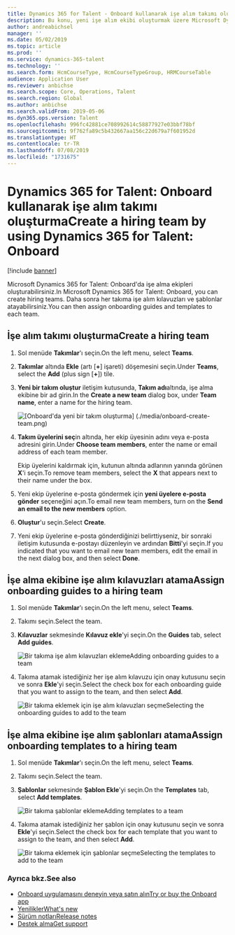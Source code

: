 ```yaml
---
title: Dynamics 365 for Talent - Onboard kullanarak işe alım takımı oluşturma
description: Bu konu, yeni işe alım ekibi oluşturmak üzere Microsoft Dynamics 365 for Talent - Onboard uygulamasının nasıl kullanılacağını açıklamaktadır.
author: andreabichsel
manager: ''
ms.date: 05/02/2019
ms.topic: article
ms.prod: ''
ms.service: dynamics-365-talent
ms.technology: ''
ms.search.form: HcmCourseType, HcmCourseTypeGroup, HRMCourseTable
audience: Application User
ms.reviewer: anbichse
ms.search.scope: Core, Operations, Talent
ms.search.region: Global
ms.author: anbichse
ms.search.validFrom: 2019-05-06
ms.dyn365.ops.version: Talent
ms.openlocfilehash: 996fc42881ce708992614c58877927e03bbf78bf
ms.sourcegitcommit: 9f762fa89c5b432667aa156c22d679a7f601952d
ms.translationtype: HT
ms.contentlocale: tr-TR
ms.lasthandoff: 07/08/2019
ms.locfileid: "1731675"
---
```

# <a name="create-a-hiring-team-by-using-dynamics-365-for-talent-onboard"></a><span data-ttu-id="1c1be-103">Dynamics 365 for Talent: Onboard kullanarak işe alım takımı oluşturma</span><span class="sxs-lookup"><span data-stu-id="1c1be-103">Create a hiring team by using Dynamics 365 for Talent: Onboard</span></span>

[!include [banner](includes/banner.md)]

<span data-ttu-id="1c1be-104">Microsoft Dynamics 365 for Talent: Onboard'da işe alma ekipleri oluşturabilirsiniz.</span><span class="sxs-lookup"><span data-stu-id="1c1be-104">In Microsoft Dynamics 365 for Talent: Onboard, you can create hiring teams.</span></span> <span data-ttu-id="1c1be-105">Daha sonra her takıma işe alım kılavuzları ve şablonlar atayabilirsiniz.</span><span class="sxs-lookup"><span data-stu-id="1c1be-105">You can then assign onboarding guides and templates to each team.</span></span>

## <a name="create-a-hiring-team"></a><span data-ttu-id="1c1be-106">İşe alım takımı oluşturma</span><span class="sxs-lookup"><span data-stu-id="1c1be-106">Create a hiring team</span></span>

1. <span data-ttu-id="1c1be-107">Sol menüde **Takımlar**'ı seçin.</span><span class="sxs-lookup"><span data-stu-id="1c1be-107">On the left menu, select **Teams**.</span></span>
2. <span data-ttu-id="1c1be-108">**Takımlar** altında **Ekle** (artı \[**+**\] işareti) döşemesini seçin.</span><span class="sxs-lookup"><span data-stu-id="1c1be-108">Under **Teams**, select the **Add** (plus sign \[**+**\]) tile.</span></span>
3. <span data-ttu-id="1c1be-109">**Yeni bir takım oluştur** iletişim kutusunda, **Takım adı**altında, işe alma ekibine bir ad girin.</span><span class="sxs-lookup"><span data-stu-id="1c1be-109">In the **Create a new team** dialog box, under **Team name**, enter a name for the hiring team.</span></span>

    ![[Onboard'da yeni bir takım oluşturma] (./media/onboard-create-team.png)](./media/onboard-create-team.png)

4. <span data-ttu-id="1c1be-111">**Takım üyelerini seç**in altında, her ekip üyesinin adını veya e-posta adresini girin.</span><span class="sxs-lookup"><span data-stu-id="1c1be-111">Under **Choose team members**, enter the name or email address of each team member.</span></span>

    <span data-ttu-id="1c1be-112">Ekip üyelerini kaldırmak için, kutunun altında adlarının yanında görünen **X**'i seçin.</span><span class="sxs-lookup"><span data-stu-id="1c1be-112">To remove team members, select the **X** that appears next to their name under the box.</span></span>

5. <span data-ttu-id="1c1be-113">Yeni ekip üyelerine e-posta göndermek için **yeni üyelere e-posta gönder** seçeneğini açın.</span><span class="sxs-lookup"><span data-stu-id="1c1be-113">To email new team members, turn on the **Send an email to the new members** option.</span></span>
6. <span data-ttu-id="1c1be-114">**Oluştur**'u seçin.</span><span class="sxs-lookup"><span data-stu-id="1c1be-114">Select **Create**.</span></span>
7. <span data-ttu-id="1c1be-115">Yeni ekip üyelerine e-posta gönderdiğinizi belirttiyseniz, bir sonraki iletişim kutusunda e-postayı düzenleyin ve ardından **Bitti**'yi seçin.</span><span class="sxs-lookup"><span data-stu-id="1c1be-115">If you indicated that you want to email new team members, edit the email in the next dialog box, and then select **Done**.</span></span>

## <a name="assign-onboarding-guides-to-a-hiring-team"></a><span data-ttu-id="1c1be-116">İşe alma ekibine işe alım kılavuzları atama</span><span class="sxs-lookup"><span data-stu-id="1c1be-116">Assign onboarding guides to a hiring team</span></span>

1. <span data-ttu-id="1c1be-117">Sol menüde **Takımlar**'ı seçin.</span><span class="sxs-lookup"><span data-stu-id="1c1be-117">On the left menu, select **Teams**.</span></span>
2. <span data-ttu-id="1c1be-118">Takımı seçin.</span><span class="sxs-lookup"><span data-stu-id="1c1be-118">Select the team.</span></span>
3. <span data-ttu-id="1c1be-119">**Kılavuzlar** sekmesinde **Kılavuz ekle**'yi seçin.</span><span class="sxs-lookup"><span data-stu-id="1c1be-119">On the **Guides** tab, select **Add guides**.</span></span>

    ![[<span data-ttu-id="1c1be-120">Bir takıma işe alım kılavuzları ekleme</span><span class="sxs-lookup"><span data-stu-id="1c1be-120">Adding onboarding guides to a team</span></span>](./media/onboard-add-guides-to-team.png)](./media/onboard-add-guides-to-team.png)

4. <span data-ttu-id="1c1be-121">Takıma atamak istediğiniz her işe alım kılavuzu için onay kutusunu seçin ve sonra **Ekle**'yi seçin.</span><span class="sxs-lookup"><span data-stu-id="1c1be-121">Select the check box for each onboarding guide that you want to assign to the team, and then select **Add**.</span></span>

    ![[<span data-ttu-id="1c1be-122">Bir takıma eklemek için işe alım kılavuzları seçme</span><span class="sxs-lookup"><span data-stu-id="1c1be-122">Selecting the onboarding guides to add to the team</span></span>](./media/onboard-select-guides.png)](./media/onboard-select-guides.png)

## <a name="assign-onboarding-templates-to-a-hiring-team"></a><span data-ttu-id="1c1be-123">İşe alma ekibine işe alım şablonları atama</span><span class="sxs-lookup"><span data-stu-id="1c1be-123">Assign onboarding templates to a hiring team</span></span>

1. <span data-ttu-id="1c1be-124">Sol menüde **Takımlar**'ı seçin.</span><span class="sxs-lookup"><span data-stu-id="1c1be-124">On the left menu, select **Teams**.</span></span>
2. <span data-ttu-id="1c1be-125">Takımı seçin.</span><span class="sxs-lookup"><span data-stu-id="1c1be-125">Select the team.</span></span>
3. <span data-ttu-id="1c1be-126">**Şablonlar** sekmesinde **Şablon Ekle**'yi seçin.</span><span class="sxs-lookup"><span data-stu-id="1c1be-126">On the **Templates** tab, select **Add templates**.</span></span>

    ![[<span data-ttu-id="1c1be-127">Bir takıma şablonlar ekleme</span><span class="sxs-lookup"><span data-stu-id="1c1be-127">Adding templates to a team</span></span>](./media/onboard-add-templates-to-team.png)](./media/onboard-add-templates-to-team.png)

4. <span data-ttu-id="1c1be-128">Takıma atamak istediğiniz her şablon için onay kutusunu seçin ve sonra **Ekle**'yi seçin.</span><span class="sxs-lookup"><span data-stu-id="1c1be-128">Select the check box for each template that you want to assign to the team, and then select **Add**.</span></span>

    ![[<span data-ttu-id="1c1be-129">Bir takıma eklemek için şablonlar seçme</span><span class="sxs-lookup"><span data-stu-id="1c1be-129">Selecting the templates to add to the team</span></span>](./media/onboard-select-templates.png)](./media/onboard-select-templates.png)

### <a name="see-also"></a><span data-ttu-id="1c1be-130">Ayrıca bkz.</span><span class="sxs-lookup"><span data-stu-id="1c1be-130">See also</span></span>

- [<span data-ttu-id="1c1be-131">Onboard uygulamasını deneyin veya satın alın</span><span class="sxs-lookup"><span data-stu-id="1c1be-131">Try or buy the Onboard app</span></span>](https://dynamics.microsoft.com/talent/onboard/)
- [<span data-ttu-id="1c1be-132">Yenilikler</span><span class="sxs-lookup"><span data-stu-id="1c1be-132">What's new</span></span>](./whats-new.md)
- [<span data-ttu-id="1c1be-133">Sürüm notları</span><span class="sxs-lookup"><span data-stu-id="1c1be-133">Release notes</span></span>](https://docs.microsoft.com/business-applications-release-notes/index)
- [<span data-ttu-id="1c1be-134">Destek alma</span><span class="sxs-lookup"><span data-stu-id="1c1be-134">Get support</span></span>](./talent-support.md)
